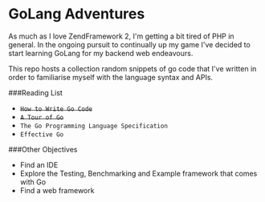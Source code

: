 # GoLang Adventures

As much as I love ZendFramework 2, I'm getting a bit tired of PHP in general. In the ongoing pursuit to continually up my game I've decided to start learning GoLang for my backend web endeavours.

This repo hosts a collection random snippets of go code that I've written in order to familiarise myself with the language syntax and APIs.


###Reading List

- <strike>`How to Write Go Code`</strike>
- <strike>`A Tour of Go`</strike>
- `The Go Programming Language Specification`
- `Effective Go`


###Other Objectives

- Find an IDE
- Explore the Testing, Benchmarking and Example framework that comes with Go
- Find a web framework
